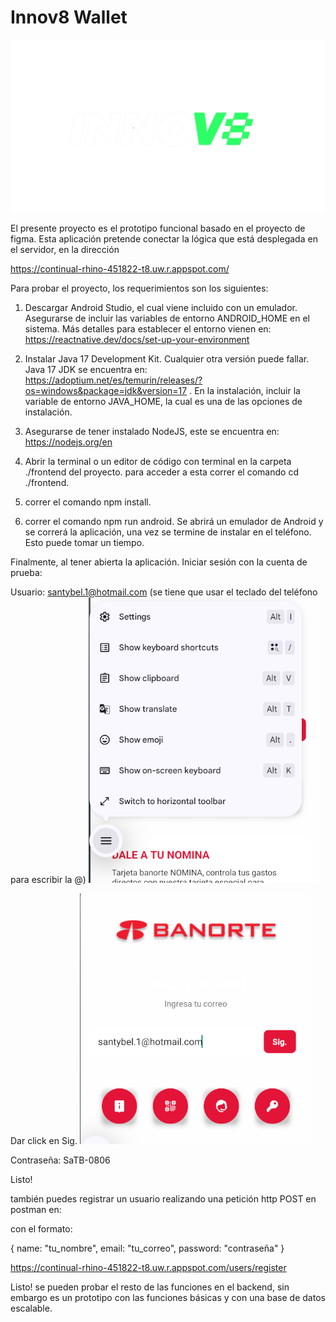 # Innov8 Wallet

![Logo](https://github.com/MegaRataRex/Innov8Wallet/blob/main/icon.png?raw=true)

El presente proyecto es el prototipo funcional basado en el proyecto de figma. Esta aplicación pretende conectar la lógica que está desplegada en el servidor, en la dirección

https://continual-rhino-451822-t8.uw.r.appspot.com/

Para probar el proyecto, los requerimientos son los siguientes:

1. Descargar Android Studio, el cual viene incluido con un emulador. Asegurarse de incluir las variables de entorno ANDROID_HOME en el sistema. Más detalles para establecer el entorno vienen en: https://reactnative.dev/docs/set-up-your-environment

2. Instalar Java 17 Development Kit. Cualquier otra versión puede fallar. Java 17 JDK se encuentra en: https://adoptium.net/es/temurin/releases/?os=windows&package=jdk&version=17 . En la instalación, incluir la variable de entorno JAVA_HOME, la cual es una de las opciones de instalación.

3. Asegurarse de tener instalado NodeJS, este se encuentra en: https://nodejs.org/en

4. Abrir la terminal o un editor de código con terminal en la carpeta ./frontend del proyecto. para acceder a esta correr el comando cd ./frontend.

5. correr el comando npm install.

6. correr el comando npm run android. Se abrirá un emulador de Android y se correrá la aplicación, una vez se termine de instalar en el teléfono. Esto puede tomar un tiempo.

Finalmente, al tener abierta la aplicación. Iniciar sesión con la cuenta de prueba:

Usuario:
santybel.1@hotmail.com (se tiene que usar el teclado del teléfono para escribir la @)
![alt text](https://github.com/MegaRataRex/Innov8Wallet/blob/main/app_pass.PNG?raw=true)

Dar click en Sig.
![alt text](https://github.com/MegaRataRex/Innov8Wallet/blob/main/next.PNG?raw=true)

Contraseña: SaTB-0806

Listo!

también puedes registrar un usuario realizando una petición http POST en postman en:

con el formato:

{
name: "tu_nombre",
email: "tu_correo",
password: "contraseña"
}

https://continual-rhino-451822-t8.uw.r.appspot.com/users/register

Listo! se pueden probar el resto de las funciones en el backend, sin embargo es un prototipo con las funciones básicas y con una base de datos escalable.
